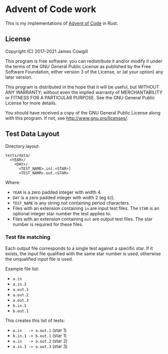 # Advent of Code work
This is my implementations of [Advent of Code](https://adventofcode.com/) in
Rust.

## License
Copyright (C) 2017-2021 James Cowgill

This program is free software: you can redistribute it and/or modify
it under the terms of the GNU General Public License as published by
the Free Software Foundation, either version 3 of the License, or
(at your option) any later version.

This program is distributed in the hope that it will be useful,
but WITHOUT ANY WARRANTY; without even the implied warranty of
MERCHANTABILITY or FITNESS FOR A PARTICULAR PURPOSE.  See the
GNU General Public License for more details.

You should have received a copy of the GNU General Public License
along with this program.  If not, see <http://www.gnu.org/licenses/>.

## Test Data Layout
Directory layout:
```
tests/data/
  <YEAR>/
    <DAY>/
      <TEST_NAME>.in[.<STAR>]
      <TEST_NAMR>.out.<STAR>
```

Where:
- `YEAR` is a zero padded integer with width 4.
- `DAY` is a zero padded integer with width 2 (eg `02`).
- `TEST_NAME` is any string not containing period characters.
- Files with an extension containing `in` are input test files. The
  `STAR` is an optional integer star number the test applies to.
- Files with an extension containing `out` are output test files. The
  star number is required for these files.

### Test file matching
Each output file corresponds to a single test against a specific
star. If it exists, the input file qualified with the same star number
is used, otherwise the unqualified input file is used.

Example file list:
- `a.in`
- `a.in.3`
- `a.out.1`
- `a.out.2`
- `a.out.3`
- `b.in.1`
- `b.out.1`

This creates this list of tests:
- `a.in   -> a.out.1` (star 1)
- `b.in.1 -> b.out.1` (star 1)
- `a.in   -> a.out.2` (star 2)
- `a.in.3 -> a.out.3` (star 3)
